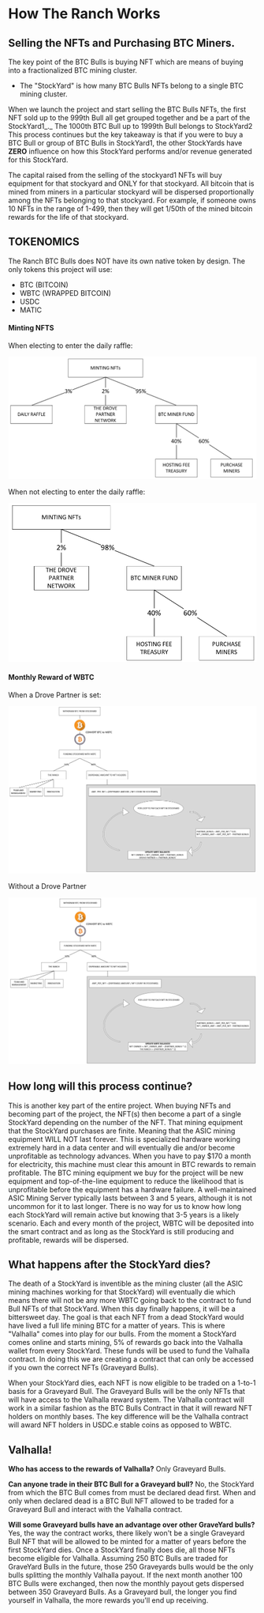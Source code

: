 # How The Ranch Works

## Selling the NFTs and Purchasing BTC Miners.&#x20;

The key point of the BTC Bulls is buying NFT which are means of buying into a fractionalized BTC mining cluster.

* The "StockYard" is how many BTC Bulls NFTs belong to a single BTC mining cluster.&#x20;

When we launch the project and start selling the BTC Bulls NFTs, the first NFT sold up to the 999th Bull all get grouped together and be a part of the StockYard1_._ The 1000th BTC Bull up to 1999th Bull belongs to StockYard2 This process continues but the key takeaway is that if you were to buy a BTC Bull or group of BTC Bulls in StockYard1, the other StockYards have **ZERO** influence on how this StockYard performs and/or revenue generated for this StockYard.

The capital raised from the selling of the stockyard1 NFTs will buy equipment for that stockyard and ONLY for that stockyard. All bitcoin that is mined from miners in a particular stockyard will be dispersed proportionally among the NFTs belonging to that stockyard. For example, if someone owns 10 NFTs in the range of 1-499, then they will get 1/50th of the mined bitcoin rewards for the life of that stockyard.&#x20;





## TOKENOMICS&#x20;

The Ranch BTC Bulls does NOT have its own native token by design. The only tokens this project will use:&#x20;

* BTC (BITCOIN)
* WBTC (WRAPPED BITCOIN)
* USDC&#x20;
* MATIC &#x20;



#### Minting NFTS

When electing to enter the daily raffle: &#x20;

![](<../../.gitbook/assets/image (7).png>)



When not electing to enter the daily raffle:&#x20;

![](<../../.gitbook/assets/image (8).png>)







#### Monthly Reward of WBTC

When a Drove Partner is set:&#x20;

![](<../../.gitbook/assets/image (3).png>)

Without a Drove Partner

![](<../../.gitbook/assets/image (4).png>)













## How long will this process continue?&#x20;

This is another key part of the entire project. When buying NFTs and becoming part of the project, the NFT(s) then become a part of a single StockYard depending on the number of the NFT. That mining equipment that the StockYard purchases are finite. Meaning that the ASIC mining equipment WILL NOT last forever. This is specialized hardware working extremely hard in a data center and will eventually die and/or become unprofitable as technology advances. When you have to pay $170 a month for electricity, this machine must clear this amount in BTC rewards to remain profitable. The BTC mining equipment we buy for the project will be new equipment and top-of-the-line equipment to reduce the likelihood that is unprofitable before the equipment has a hardware failure. A well-maintained ASIC Mining Server typically lasts between 3 and 5 years, although it is not uncommon for it to last longer. There is no way for us to know how long each StockYard will remain active but knowing that 3-5 years is a likely scenario. Each and every month of the project, WBTC will be deposited into the smart contract and as long as the StockYard is still producing and profitable, rewards will be dispersed.



## What happens after the StockYard dies?

The death of a StockYard is inventible as the mining cluster (all the ASIC mining machines working for that StockYard) will eventually die which means there will not be any more WBTC going back to the contract to fund Bull NFTs of that StockYard. When this day finally happens, it will be a bittersweet day. The goal is that each NFT from a dead StockYard would have lived a full life mining BTC for a matter of years. This is where "Valhalla" comes into play for our bulls. From the moment a StockYard comes online and starts mining, 5% of rewards go back into the Valhalla wallet from every StockYard. These funds will be used to fund the Valhalla contract. In doing this we are creating a contract that can only be accessed if you own the correct NFTs (Graveyard Bulls).&#x20;

When your StockYard dies, each NFT is now eligible to be traded on a 1-to-1 basis for a Graveyard Bull. The Graveyard Bulls will be the only NFTs that will have access to the Valhalla reward system.  The Valhalla contract will work in a similar fashion as the BTC Bulls Contract in that it will reward NFT holders on monthly bases. The key difference will be the Valhalla contract will award NFT holders in USDC.e stable coins as opposed to WBTC.&#x20;

## Valhalla!

**Who has access to the rewards of Valhalla?** Only Graveyard Bulls.&#x20;

**Can anyone trade in their BTC Bull for a Graveyard bull?** No, the StockYard from which the BTC Bull comes from must be declared dead first. When and only when declared dead is a BTC Bull NFT allowed to be traded for a Graveyard Bull and interact with the Valhalla contract.

**Will some Graveyard bulls have an advantage over other GraveYard bulls?**  Yes, the way the contract works, there likely won't be a single Graveyard Bull NFT that will be allowed to be minted for a matter of years before the first StockYard dies. Once a StockYard finally does die, all those NFTs become eligible for Valhalla. Assuming 250 BTC Bulls are traded for GraveYard Bulls in the future, those 250 Graveyards bulls would be the only bulls splitting the monthly Valhalla payout. If the next month another 100 BTC Bulls were exchanged, then now the monthly payout gets dispersed between 350 Graveyard Bulls. As a Graveyard bull, the longer you find yourself in Valhalla, the more rewards you'll end up receiving. &#x20;




